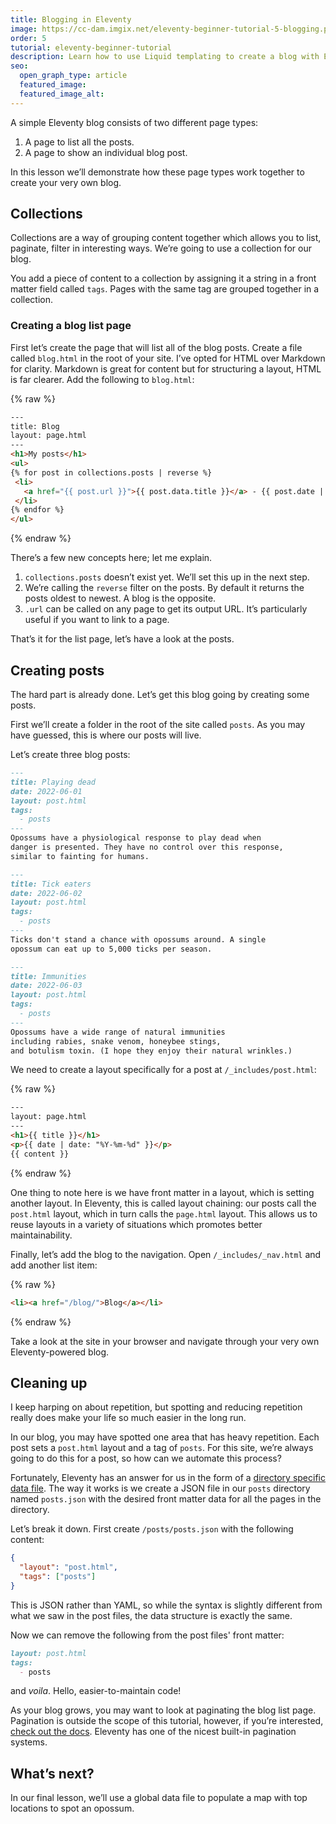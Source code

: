 ```yaml
---
title: Blogging in Eleventy
image: https://cc-dam.imgix.net/eleventy-beginner-tutorial-5-blogging.png
order: 5
tutorial: eleventy-beginner-tutorial
description: Learn how to use Liquid templating to create a blog with Eleventy.
seo:
  open_graph_type: article
  featured_image:
  featured_image_alt:
---
```


A simple Eleventy blog consists of two different page types:

1. A page to list all the posts.
2. A page to show an individual blog post.

In this lesson we’ll demonstrate how these page types work together to create your very own blog.

## Collections

Collections are a way of grouping content together which allows you to list, paginate, filter in interesting ways. We’re going to use a collection for our blog.

You add a piece of content to a collection by assigning it a string in a front matter field called `tags`. Pages with the same tag are grouped together in a collection.

### Creating a blog list page

First let’s create the page that will list all of the blog posts. Create a file called `blog.html` in the root of your site. I’ve opted for HTML over Markdown for clarity. Markdown is great for content but for structuring a layout, HTML is far clearer. Add the following to `blog.html`\:

{% raw %}
 ```html
---
title: Blog
layout: page.html
---
<h1>My posts</h1>
<ul>
{% for post in collections.posts | reverse %}
  <li>
    <a href="{{ post.url }}">{{ post.data.title }}</a> - {{ post.date | readableDate }}
  </li>
{% endfor %}
</ul>
```
{% endraw %}

There’s a few new concepts here; let me explain.

1. `collections.posts` doesn’t exist yet. We’ll set this up in the next step.
2. We’re calling the `reverse` filter on the posts. By default it returns the posts oldest to newest. A blog is the opposite.
3. `.url` can be called on any page to get its output URL. It’s particularly useful if you want to link to a page.

That’s it for the list page, let’s have a look at the posts.

## Creating posts

The hard part is already done. Let’s get this blog going by creating some posts.

First we’ll create a folder in the root of the site called `posts`. As you may have guessed, this is where our posts will live.

Let’s create three blog posts:

```markdown
---
title: Playing dead
date: 2022-06-01
layout: post.html
tags: 
  - posts
---
Opossums have a physiological response to play dead when
danger is presented. They have no control over this response,
similar to fainting for humans.
```


```markdown
---
title: Tick eaters
date: 2022-06-02
layout: post.html
tags: 
  - posts
---
Ticks don't stand a chance with opossums around. A single 
opossum can eat up to 5,000 ticks per season.
```


```markdown
---
title: Immunities
date: 2022-06-03
layout: post.html
tags: 
  - posts
---
Opossums have a wide range of natural immunities 
including rabies, snake venom, honeybee stings, 
and botulism toxin. (I hope they enjoy their natural wrinkles.)
```

We need to create a layout specifically for a post at `/_includes/post.html`\:

{% raw %}
 ```html
---
layout: page.html
---
<h1>{{ title }}</h1>
<p>{{ date | date: "%Y-%m-%d" }}</p>
{{ content }}
```
{% endraw %}

One thing to note here is we have front matter in a layout, which is setting another layout. In Eleventy, this is called layout chaining: our posts call the `post.html` layout, which in turn calls the `page.html` layout. This allows us to reuse layouts in a variety of situations which promotes better maintainability.

Finally, let’s add the blog to the navigation. Open `/_includes/_nav.html` and add another list item:

{% raw %}
 ```html
<li><a href="/blog/">Blog</a></li>
```
{% endraw %}

Take a look at the site in your browser and navigate through your very own Eleventy-powered blog.

## Cleaning up

I keep harping on about repetition, but spotting and reducing repetition really does make your life so much easier in the long run.

In our blog, you may have spotted one area that has heavy repetition. Each post sets a `post.html` layout and a tag of `posts`. For this site, we’re always going to do this for a post, so how can we automate this process?

Fortunately, Eleventy has an answer for us in the form of a [directory specific data file](https://www.11ty.dev/docs/data-template-dir/). The way it works is we create a JSON file in our `posts` directory named `posts.json` with the desired front matter data for all the pages in the directory.

Let’s break it down. First create `/posts/posts.json` with the following content:

```json
{
  "layout": "post.html",
  "tags": ["posts"] 
}
```

This is JSON rather than YAML, so while the syntax is slightly different from what we saw in the post files, the data structure is exactly the same.

Now we can remove the following from the post files' front matter:

```markdown
layout: post.html
tags: 
  - posts
```

and *voila*. Hello, easier-to-maintain code\!

As your blog grows, you may want to look at paginating the blog list page. Pagination is outside the scope of this tutorial, however, if you’re interested, [check out the docs](https://www.11ty.dev/docs/pagination/). Eleventy has one of the nicest built-in pagination systems.

## What’s next?

In our final lesson, we’ll use a global data file to populate a map with top locations to spot an opossum.